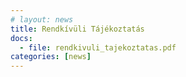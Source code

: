 ```yaml
---
# layout: news
title: Rendkívüli Tájékoztatás
docs:
  - file: rendkivuli_tajekoztatas.pdf
categories: [news]
---
```

